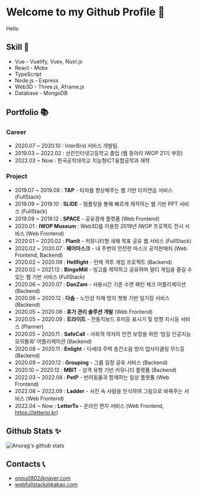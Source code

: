 # Welcome to my Github Profile 👋

Hello

## Skill 🔨

- Vue - Vuetify, Vuex, Nuxt.js
- React - Mobx
- TypeScript
- Node.js - Express
- Web3D - Three.js, Aframe.js
- Database - MongoDB

## Portfolio 📚

### Career

- 2020.07 ~ 2020.10 : InterBrid 서비스 개발팀
- 2019.03 ~ 2022.02 : 선린인터넷고등학교 졸업 (웹 동아리 IWOP 21기 부장)
- 2022.03 ~ Now : 한국공학대학교 지능형ICT융합공학과 재학

### Project

- 2019.07 ~ 2019.08 : **TAP** - 타자를 향상해주는 웹 기반 타자연습 서비스 (FullStack)
- 2019.09 ~ 2019.10 : **SLIDE** - 템플릿을 통해 빠르게 제작하는 웹 기반 PPT 서비스 (FullStack)
- 2019.09 ~ 2019.12 : **SPACE** - 공유경제 플랫폼 (Web Frontend)
- 2020.01 : **IWOP Museum** : Web3D를 이용한 2019년 IWOP 프로젝트 전시 서비스 (Web Frontend)
- 2020.01 ~ 2020.02 : **PlanIt** - 커뮤니티형 새해 목표 공유 웹 서비스 (FullStack)
- 2020.02 ~ 2020.07 : **웨어마스크** - 내 주변의 안전한 마스크 공적판매처 (Web Frontend, Backend)
- 2020.02 ~ 2020.09 : **Hellfight** - 턴제 격투 게임 프로젝트 (Backend)
- 2020.02 ~ 2021.12 : **BingoMill** - 빙고를 제작하고 공유하며 멀티 게임을 즐길 수 있는 웹 기반 서비스 (FullStack)
- 2020.06 ~ 2020.07 : **DanZam** - 사용시간 기준 수면 패턴 체크 어플리케이션 (Backend)
- 2020.06 ~ 2020.12 : **다솜** - 노인성 치매 방지 챗봇 기반 일기장 서비스 (Backend)
- 2020.05 ~ 2020.08 : **휴가 관리 솔루션 개발** (Web Frontend)
- 2020.05 ~ 2020.09 : **트라이트** - 전동킥보드 후미등 표시기 및 방향 지시등 서비스 (Planner)
- 2020.05 ~ 2020.11 : **SafeCall** - 사회적 약자의 안전 보장을 위한 ‘밤길 인공지능 모의통화’ 어플리케이션 (Backend)
- 2020.08 ~ 2020.11 : **Enlight** - 다세대 주택 층간소음 방지 업사이클링 무드등 (Backend)
- 2020.09 ~ 2020.12 : **Grouping** - 그룹 일정 공유 서비스 (Backend)
- 2020.10 ~ 2020.12 : **MBIT** - 성격 유형 기반 커뮤니티 플랫폼 (Backend)
- 2022.03 ~ 2022.08 : **PetP** - 반려동물과 함께하는 일상 플랫폼 (Web Frontend)
- 2022.08 ~ 2022.09 : **Ladder** - 사진 속 사람을 인식하여 그림으로 바꿔주는 서비스 (Web Frontend)
- 2022.04 ~ Now : **LetterTo** - 온라인 편지 서비스 (Web Frontend, https://letterto.kr)

## Github Stats ✨

![Anurag's github stats](https://github-readme-stats.vercel.app/api?username=TaeMinY)

## Contacts 📞

- onnu0802@naver.com
- webfullstack@kakao.com
